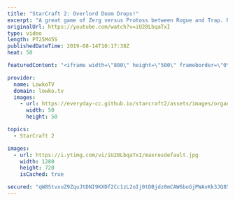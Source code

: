 ```yaml
---
title: "StarCraft 2: Overlord Doom Drops!"
excerpt: "A great game of Zerg versus Protoss between Rogue and Trap. Rather than teching up towards Brood Lords, Rogue decides to go for Lurkers and lots of them... Inside of Overlords.  Get more videos & support my work: http://www.patreon.com/lowkotv  Be part of the community on Discord: http://discord.gg/lowkotv"
originalUrl: https://youtube.com/watch?v=iU28LbqaTxI
type: video
length: PT25M45S
publishedDateTime: 2019-08-14T10:17:38Z
heat: 50

featuredContent: "<iframe width=\"800\" height=\"500\" frameborder=\"0\" src=\"https://www.youtube.com/embed/iU28LbqaTxI\" allow=\"accelerometer; autoplay; encrypted-media; gyroscope; picture-in-picture\" allowfullscreen></iframe>"

provider:
  name: LowkoTV
  domain: lowko.tv
  images:
    - url: https://everyday-cc.github.io/starcraft2/assets/images/organizations/lowko.tv-50x50.jpg
      width: 50
      height: 50

topics:
  - StarCraft 2

images:
  - url: https://i.ytimg.com/vi/iU28LbqaTxI/maxresdefault.jpg
    width: 1280
    height: 720
    isCached: true

secured: "qW8StvxuZ9ZquJtDNI9KXDf2Cc1zL2oIj0tDBjdz0mCAW6boGjPWAvKk3JQ85DFMsw3cEC4N3hHzeVXBKPvTY7Uf4ru6JqE9e56ZgDvsJ4pukgfmCeuvquvVJgSwmKutkFObDc6FvyrKS7uVAgjDqE7qjpG0+Qh2zBdgPIU0jVNJ1QFSGddDs2JDwZLE6AQ6sPMa9VxyJMy15nXobnkIZMeQkZqnfTCLA78CYFaIf0TL88tt5XqsHkl48cENTmI1mqDWwPAEK8C4/Ntgi3uPIxcu/A7Pk+wttHpnA//kvQ3v+BadBqRoNHnmSywoetACJFqqfnbfXdTvGSHYf121SQBZo84izXYlrgwLCUMsKeP4iZIAk5lR+wp8miT0yT5Vi0BrXt2Hg8iS9b1ntuY/sKQRojAi+Hp+ycltfGmqros=;VYwFV5YeqE3SwzBdV64Bjw=="
---
```


